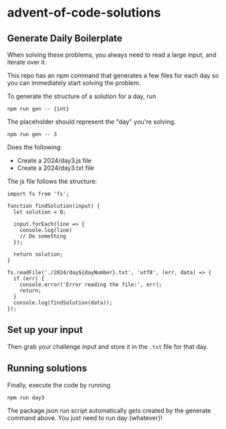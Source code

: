 # advent-of-code-solutions

## Generate Daily Boilerplate

When solving these problems, you always need to read a large input, and iterate over it. 

This repo has an npm command that generates a few files for each day so you can immediately start solving the problem.

To generate the structure of a solution for a day, run
```
npm run gen -- {int}
```
The placeholder should represent the "day" you're solving. 

```
npm run gen -- 3
```

Does the following:
- Create a 2024/day3.js file
- Create a 2024/day3.txt file

The js file follows the structure:

```
import fs from 'fs';

function findSolution(input) {
  let solution = 0;

  input.forEach(line => {
    console.log(line)
    // Do something
  });

  return solution;
}

fs.readFile('./2024/day${dayNumber}.txt', 'utf8', (err, data) => {
  if (err) {
    console.error('Error reading the file:', err);
    return;
  }
  console.log(findSolution(data));
});
```

## Set up your input

Then grab your challenge input and store it in the `.txt` file for that day.

## Running solutions

Finally, execute the code by running

```
npm run day3
```

The package.json run script automatically gets created by the generate command above. You just need to run day {whatever}!
